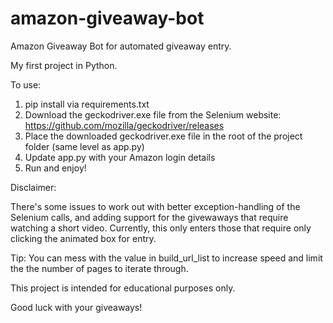 # amazon-giveaway-bot
Amazon Giveaway Bot for automated giveaway entry.

My first project in Python.

To use:
1. pip install via requirements.txt
2. Download the geckodriver.exe file from the Selenium website: https://github.com/mozilla/geckodriver/releases
3. Place the downloaded geckodriver.exe file in the root of the project folder (same level as app.py)
4. Update app.py with your Amazon login details
5. Run and enjoy!

Disclaimer:

There's some issues to work out with better exception-handling of the Selenium calls, and adding support for the givewaways that require watching a short video. Currently, this only enters those that require only clicking the animated box for entry.

Tip: You can mess with the value in build_url_list to increase speed and limit the the number of pages to iterate through.

This project is intended for educational purposes only.

Good luck with your giveaways!
